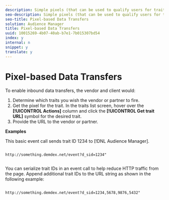 ```yaml
---
description: Simple pixels (that can be used to qualify users for traits) perform real-time data transfers. The Audience Manager interface lets clients create any number of pixels on a self-service basis. Pixel strings consist of simple IDs or key-value pairs.
seo-description: Simple pixels (that can be used to qualify users for traits) perform real-time data transfers. The Audience Manager interface lets clients create any number of pixels on a self-service basis. Pixel strings consist of simple IDs or key-value pairs.
seo-title: Pixel-based Data Transfers
solution: Audience Manager
title: Pixel-based Data Transfers
uuid: 10015269-4b07-40ab-b7e1-7b015307bd54
index: y
internal: n
snippet: y
translate: y
---
```


# Pixel-based Data Transfers

To enable inbound data transfers, the vendor and client would: 
1. Determine which traits you wish the vendor or partner to fire.
1. Get the pixel for the trait. In the traits list screen, hover over the **[!UICONTROL  Actions]** column and click the **[!UICONTROL  Get trait URL]** symbol for the desired trait.
1. Provide the URL to the vendor or partner.


**Examples** 

This basic event call sends trait ID 1234 to [!DNL  Audience Manager]. 
```

http://something.demdex.net/event?d_sid=1234"


```


You can serialize trait IDs in an event call to help reduce HTTP traffic from the page. Append additional trait IDs to the URL string as shown in the following example: 
```

http://something.demdex.net/event?d_sid=1234,5678,9876,5432"


```


